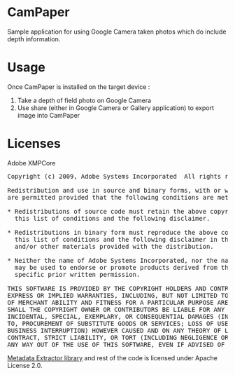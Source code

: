 CamPaper
========

Sample application for using Google Camera taken photos which do include depth information.


Usage
=====

Once CamPaper is installed on the target device :

1. Take a depth of field photo on Google Camera
2. Use share (either in Google Camera or Gallery application) to export image into CamPaper


Licenses
========

Adobe XMPCore

<pre>
Copyright (c) 2009, Adobe Systems Incorporated  All rights reserved.

Redistribution and use in source and binary forms, with or without modification,
are permitted provided that the following conditions are met:

* Redistributions of source code must retain the above copyright notice,
  this list of conditions and the following disclaimer.

* Redistributions in binary form must reproduce the above copyright notice,
  this list of conditions and the following disclaimer in the documentation
  and/or other materials provided with the distribution.

* Neither the name of Adobe Systems Incorporated, nor the names of its contributors
  may be used to endorse or promote products derived from this software without
  specific prior written permission.

THIS SOFTWARE IS PROVIDED BY THE COPYRIGHT HOLDERS AND CONTRIBUTORS "AS IS" AND ANY
EXPRESS OR IMPLIED WARRANTIES, INCLUDING, BUT NOT LIMITED TO, THE IMPLIED WARRANTIES
OF MERCHANT ABILITY AND FITNESS FOR A PARTICULAR PURPOSE ARE DISCLAIMED. IN NO EVENT
SHALL THE COPYRIGHT OWNER OR CONTRIBUTORS BE LIABLE FOR ANY DIRECT, INDIRECT,
INCIDENTAL, SPECIAL, EXEMPLARY, OR CONSEQUENTIAL DAMAGES (INCLUDING, BUT NOT LIMITED
TO, PROCUREMENT OF SUBSTITUTE GOODS OR SERVICES; LOSS OF USE, DATA, OR PROFITS; OR
BUSINESS INTERRUPTION) HOWEVER CAUSED AND ON ANY THEORY OF LIABILITY, WHETHER IN
CONTRACT, STRICT LIABILITY, OR TORT (INCLUDING NEGLIGENCE OR OTHERWISE) ARISING IN
ANY WAY OUT OF THE USE OF THIS SOFTWARE, EVEN IF ADVISED OF THE POSSIBILITY OF SUCH DAMAGE.
</pre>

[Metadata Extractor library](https://code.google.com/p/metadata-extractor/)
and rest of the code is licensed under Apache License 2.0.
